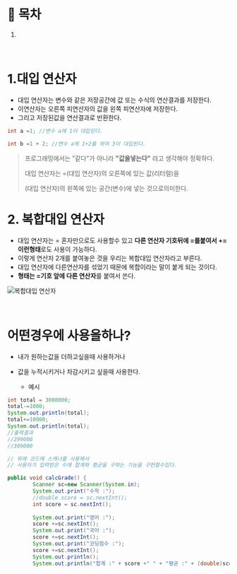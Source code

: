 # 🔖 목차

1.


<br/>

# 1.대입 연산자
  - 대입 연산자는 변수와 같은 저장공간에 값 또는 수식의 연산결과를 저장한다.
  - 이연산자는 오른쪽 피연산자의 값을 왼쪽 피연산자에 저장한다.
  - 그리고 저장된값을 연산결과로 반환한다.

```java
int a =1; //변수 a에 1이 대입된다.

int b =1 + 2; //변수 a에 1+2를 하여 3이 대입된다.
```

 > 프로그래밍에서는 "같다"가 아니라 **"값을넣는다"** 라고 생각해야 정확하다.
 > 
 > 대입 연산자는 =(대입 연산자)의 오른쪽에 있는 값(리터럴)을
 > 
 > (대입 연산자)의 왼쪽에 있는 공간(변수)에 넣는 것으로의미한다.


# 2. 복합대입 연산자

  - 대입 연산자는 = 혼자만으로도 사용할수 있고 **다른 연산자 기호뒤에 =를붙여서 += 이런형태**로도 사용이 가능하다.
  - 이렇게 연산자 2개를 붙여놓은 것을 우리는 복합대입 연산자라고 부른다.
  - 대입 연산자에 다른연산자를 섞었기 때문에 복합이라는 말이 붙게 되는 것이다.
  - **형태는 =기호 앞에 다른 연산자**를 붙여서 쓴다.

![복합대입 연산자](https://user-images.githubusercontent.com/126074577/222756816-2bf390a7-dbd3-4b5a-8bc5-cb9219281dfc.png)

<br/>

# 어떤경우에 사용을하나?
- 내가 원하는값을 더하고싶을때 사용하거나
- 값을 누적시키거나 차감시키고 싶을때 사용한다.

  - 예시

```java
int total = 3000000;
total-=1000;
System.out.println(total);
total+=10000;
System.out.println(total);
//출력결과
//299000
//309000

// 위에 코드에 스캐너를 사용해서
// 사용자가 입력받은 수에 합계와 평균을 구하는 기능을 구현할수있다.

public void calcGrade() {
		Scanner sc=new Scanner(System.in);
		System.out.print("수학 :");
		//double score = sc.nextInt();
		int score = sc.nextInt();
		
		System.out.print("영어 :");
		score +=sc.nextInt();
		System.out.print("국어 :");
		score +=sc.nextInt();
		System.out.print("코딩점수 :");
		score +=sc.nextInt();
		System.out.println();
		System.out.println("합계 :" + score +" " + "평균 :" + (double)score/4);
    
```
<br/>


